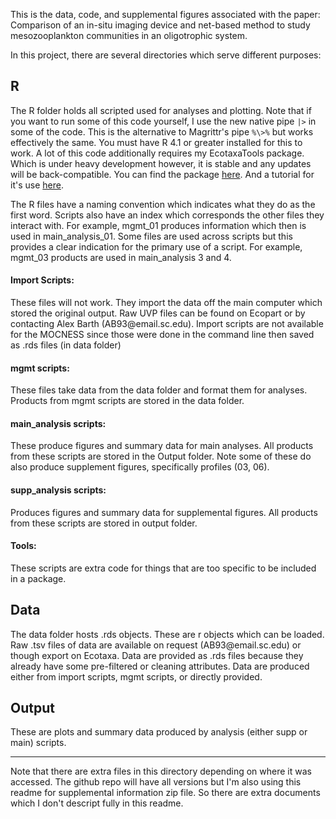 This is the data, code, and supplemental figures associated with the paper: Comparison of an in-situ imaging device and net-based method to study mesozooplankton communities in an oligotrophic system.

In this project, there are several directories which serve different purposes:

## R

The R folder holds all scripted used for analyses and plotting. Note that if you want to run some of this code yourself, I use the new native pipe `|>` in some of the code. This is the alternative to Magrittr's pipe `%\>%` but works effectively the same. You must have R 4.1 or greater installed for this to work. A lot of this code additionally requires my EcotaxaTools package. Which is under heavy development however, it is stable and any updates will be back-compatible. You can find the package [here](https://github.com/TheAlexBarth/EcotaxaTools). And a tutorial for it's use [here](https://thealexbarth.github.io/Ecotaxa_Tools_Tutorial/).

The R files have a naming convention which indicates what they do as the first word. Scripts also have an index which corresponds the other files they interact with. For example, mgmt_01 produces information which then is used in main_analysis_01. Some files are used across scripts but this provides a clear indication for the primary use of a script. For example, mgmt_03 products are used in main_analysis 3 and 4.

#### Import Scripts:

These files will not work. They import the data off the main computer which stored the original output. Raw UVP files can be found on Ecopart or by contacting Alex Barth (AB93\@email.sc.edu). Import scripts are not available for the MOCNESS since those were done in the command line then saved as .rds files (in data folder)

#### mgmt scripts:

These files take data from the data folder and format them for analyses. Products from mgmt scripts are stored in the data folder.

#### main_analysis scripts:

These produce figures and summary data for main analyses. All products from these scripts are stored in the Output folder. Note some of these do also produce supplement figures, specifically profiles (03, 06).

#### supp_analysis scripts:

Produces figures and summary data for supplemental figures. All products from these scripts are stored in output folder.

#### Tools:

These scripts are extra code for things that are too specific to be included in a package.

## Data

The data folder hosts .rds objects. These are r objects which can be loaded. Raw .tsv files of data are available on request (AB93\@email.sc.edu) or though export on Ecotaxa. Data are provided as .rds files because they already have some pre-filtered or cleaning attributes. Data are produced either from import scripts, mgmt scripts, or directly provided.

## Output

These are plots and summary data produced by analysis (either supp or main) scripts.

------------------------------------------------------------------------

Note that there are extra files in this directory depending on where it was accessed. The github repo will have all versions but I'm also using this readme for supplemental information zip file. So there are extra documents which I don't descript fully in this readme.
